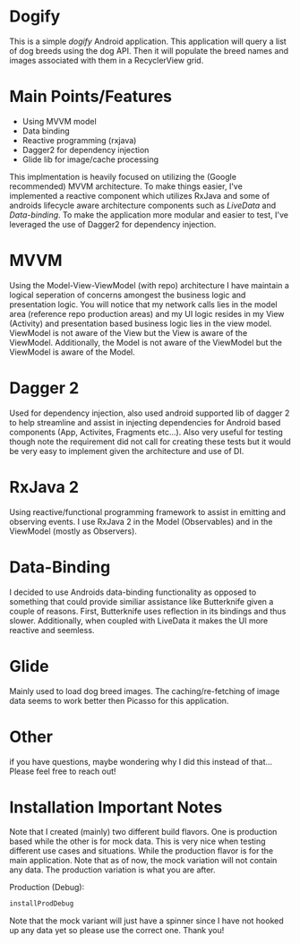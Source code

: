 # Dogify


This is a simple *dogify* Android application. This application will query a list of dog breeds using the dog API. Then it will
populate the breed names and images associated with them in a RecyclerView grid. 

# Main Points/Features
- Using MVVM model
- Data binding
- Reactive programming (rxjava)
- Dagger2 for dependency injection
- Glide lib for image/cache processing
 
This implmentation is heavily focused on utilizing the (Google recommended) MVVM architecture. To make things easier, I've 
implemented a reactive component which utilizes RxJava and some of androids lifecycle aware architecture components such as 
*LiveData* and *Data-binding*. To make the application more modular and easier to test, I've leveraged the use of Dagger2 for
dependency injection.

# MVVM
Using the Model-View-ViewModel (with repo) architecture I have maintain a logical seperation of concerns amongest the business
logic and presentation logic. You will notice that my network calls lies in the model area (reference repo production areas) and
my UI logic resides in my View (Activity) and presentation based business logic lies in the view model. ViewModel is not aware of
the View but the View is aware of the ViewModel. Additionally, the Model is not aware of the ViewModel but the ViewModel is aware
of the Model.

# Dagger 2
Used for dependency injection, also used android supported lib of dagger 2 to help streamline and assist in injecting dependencies
for Android based components (App, Activites, Fragments etc...). Also very useful for testing though note the requirement did not
call for creating these tests but it would be very easy to implement given the architecture and use of DI.

# RxJava 2
Using reactive/functional programming framework to assist in emitting and observing events. I use RxJava 2 in the Model (Observables) and
in the ViewModel (mostly as Observers). 

# Data-Binding
I decided to use Androids data-binding functionality as opposed to something that could provide similiar assistance like Butterknife given
a couple of reasons. First, Butterknife uses reflection in its bindings and thus slower. Additionally, when coupled with LiveData it makes 
the UI more reactive and seemless.

# Glide
Mainly used to load dog breed images. The caching/re-fetching of image data seems to work better then Picasso for this application.

# Other
if you have questions, maybe wondering why I did this instead of that... Please feel free to reach out!

# Installation Important Notes
Note that I created (mainly) two different build flavors. One is production based while the other is for mock data. This is very nice when testing
different use cases and situations. While the production flavor is for the main application. Note that as of now, the mock variation will not contain
any data. The production variation is what you are after.

Production (Debug):
```sh
installProdDebug
```

Note that the mock variant will just have a spinner since I have not hooked up any data yet so please use the correct one. Thank you!